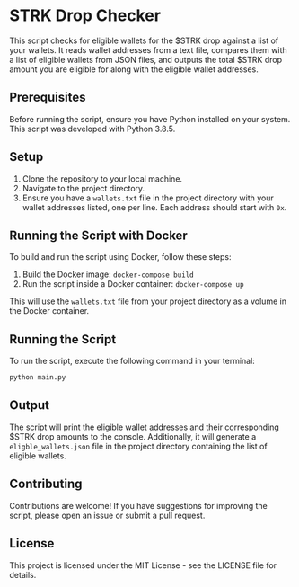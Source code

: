 # STRK Drop Checker

This script checks for eligible wallets for the $STRK drop against a list of your wallets. It reads wallet addresses from a text file, compares them with a list of eligible wallets from JSON files, and outputs the total $STRK drop amount you are eligible for along with the eligible wallet addresses.

## Prerequisites

Before running the script, ensure you have Python installed on your system. This script was developed with Python 3.8.5.

## Setup

1. Clone the repository to your local machine.
2. Navigate to the project directory.
3. Ensure you have a `wallets.txt` file in the project directory with your wallet addresses listed, one per line. Each address should start with `0x`.

## Running the Script with Docker

To build and run the script using Docker, follow these steps:

1. Build the Docker image: `docker-compose build`
2. Run the script inside a Docker container: `docker-compose up`
   
This will use the `wallets.txt` file from your project directory as a volume in the Docker container.

## Running the Script

To run the script, execute the following command in your terminal:

```bash
python main.py
```

## Output

The script will print the eligible wallet addresses and their corresponding $STRK drop amounts to the console. Additionally, it will generate a `eligble_wallets.json` file in the project directory containing the list of eligible wallets.

## Contributing

Contributions are welcome! If you have suggestions for improving the script, please open an issue or submit a pull request.

## License

This project is licensed under the MIT License - see the LICENSE file for details.